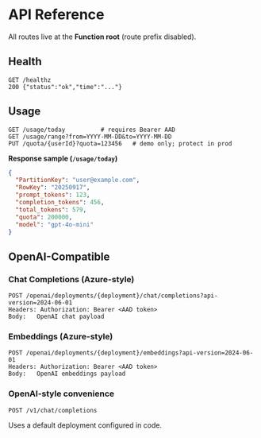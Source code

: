 # API Reference

All routes live at the **Function root** (route prefix disabled).

## Health

```
GET /healthz
200 {"status":"ok","time":"..."}
```

## Usage

```
GET /usage/today          # requires Bearer AAD
GET /usage/range?from=YYYY-MM-DD&to=YYYY-MM-DD
PUT /quota/{userId}?quota=123456   # demo only; protect in prod
```

**Response sample (`/usage/today`)**
```json
{
  "PartitionKey": "user@example.com",
  "RowKey": "20250917",
  "prompt_tokens": 123,
  "completion_tokens": 456,
  "total_tokens": 579,
  "quota": 200000,
  "model": "gpt-4o-mini"
}
```

## OpenAI-Compatible

### Chat Completions (Azure-style)

```
POST /openai/deployments/{deployment}/chat/completions?api-version=2024-06-01
Headers: Authorization: Bearer <AAD token>
Body:   OpenAI chat payload
```

### Embeddings (Azure-style)

```
POST /openai/deployments/{deployment}/embeddings?api-version=2024-06-01
Headers: Authorization: Bearer <AAD token>
Body:   OpenAI embeddings payload
```

### OpenAI-style convenience

```
POST /v1/chat/completions
```

Uses a default deployment configured in code.
